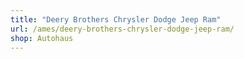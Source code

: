 ```yaml
---
title: "Deery Brothers Chrysler Dodge Jeep Ram"
url: /ames/deery-brothers-chrysler-dodge-jeep-ram/
shop: Autohaus
---
```

